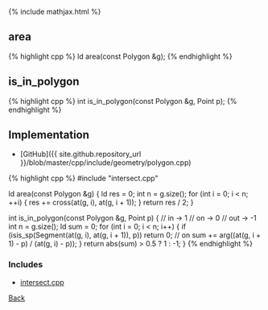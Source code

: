 {% include mathjax.html %}

## area

{% highlight cpp %}
ld area(const Polygon &g);
{% endhighlight %}

## is_in_polygon

{% highlight cpp %}
int is_in_polygon(const Polygon &g, Point p);
{% endhighlight %}

## Implementation

- [GitHub]({{ site.github.repository_url }}/blob/master/cpp/include/geometry/polygon.cpp)

{% highlight cpp %}
#include "intersect.cpp"

ld area(const Polygon &g) {
  ld res = 0;
  int n = g.size();
  for (int i = 0; i < n; ++i) {
    res += cross(at(g, i), at(g, i + 1));
  }
  return res / 2;
}

int is_in_polygon(const Polygon &g, Point p) {
  // in  ->  1
  // on  ->  0
  // out -> -1
  int n = g.size();
  ld sum = 0;
  for (int i = 0; i < n; i++) {
    if (isis_sp(Segment(at(g, i), at(g, i + 1)), p))
      return 0; // on
    sum += arg((at(g, i + 1) - p) / (at(g, i) - p));
  }
  return abs(sum) > 0.5 ? 1 : -1;
}
{% endhighlight %}

### Includes

- [intersect.cpp](intersect)

[Back](../..)
